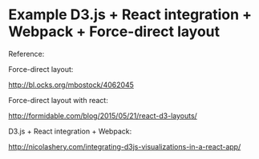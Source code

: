 # Example D3.js + React integration + Webpack + Force-direct layout

Reference:

Force-direct layout:

http://bl.ocks.org/mbostock/4062045

Force-direct layout with react:

http://formidable.com/blog/2015/05/21/react-d3-layouts/

D3.js + React integration + Webpack:

http://nicolashery.com/integrating-d3js-visualizations-in-a-react-app/

